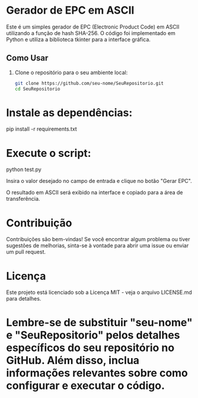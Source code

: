 # Gerador de EPC em ASCII

Este é um simples gerador de EPC (Electronic Product Code) em ASCII utilizando a função de hash SHA-256. O código foi implementado em Python e utiliza a biblioteca tkinter para a interface gráfica.

## Como Usar

1. Clone o repositório para o seu ambiente local:
   ```bash
   git clone https://github.com/seu-nome/SeuRepositorio.git
   cd SeuRepositorio
   
# Instale as dependências:

pip install -r requirements.txt

# Execute o script:

python test.py

Insira o valor desejado no campo de entrada e clique no botão "Gerar EPC".

O resultado em ASCII será exibido na interface e copiado para a área de transferência.

# Contribuição
Contribuições são bem-vindas! Se você encontrar algum problema ou tiver sugestões de melhorias, sinta-se à vontade para abrir uma issue ou enviar um pull request.

# Licença
Este projeto está licenciado sob a Licença MIT - veja o arquivo LICENSE.md para detalhes.


# Lembre-se de substituir "seu-nome" e "SeuRepositorio" pelos detalhes específicos do seu repositório no GitHub. Além disso, inclua informações relevantes sobre como configurar e executar o código.

